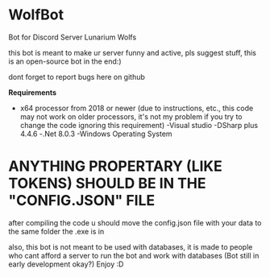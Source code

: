 # WolfBot
Bot for Discord Server Lunarium Wolfs

this bot is meant to make ur server funny and active, pls suggest stuff, this is an open-source bot in the end:)

dont forget to report bugs here on github

**Requirements**
- x64 processor from 2018 or newer (due to instructions, etc., this code may not work on older processors, it's not my problem if you try to change the code ignoring this requirement)
-Visual studio
-DSharp plus 4.4.6
-.Net 8.0.3
-Windows Operating System

# ANYTHING PROPERTARY (LIKE TOKENS) SHOULD BE IN THE "CONFIG.JSON" FILE
after compiling the code u should move the config.json file with your data to the same folder the .exe is in

also, this bot is not meant to be used with databases, it is made to people who cant afford a server to run the bot and work with databases
(Bot still in early development okay?)
Enjoy :D
